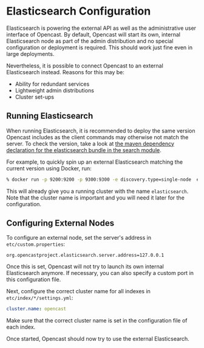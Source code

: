 Elasticsearch Configuration
===========================

Elasticsearch is powering the external API as well as the administrative user interface of Opencast. By default,
Opencast will start its own, internal Elasticsearch node as part of the admin distribution and no special configuration
or deployment is required. This should work just fine even in large deployments.

Nevertheless, it is possible to connect Opencast to an external Elasticsearch instead. Reasons for this may be:

- Ability for redundant services
- Lightweight admin distributions
- Cluster set-ups


Running Elasticsearch
---------------------

When running Elasticsearch, it is recommended to deploy the same version Opencast includes as the client commands may
otherwise not match the server. To check the version, take a look at [the maven dependency declaration for the
elasticsearch bundle in the search module](https://github.com/opencast/opencast/blob/develop/modules/search/pom.xml).

For example, to quickly spin up an external Elasticsearch matching the current version using Docker, run:

```sh
% docker run -p 9200:9200 -p 9300:9300 -e discovery.type=single-node  elasticsearch:1.7.6
```

This will already give you a running cluster with the name `elasticsearch`. Note that the cluster name is important and
you will need it later for the configuration.


Configuring External Nodes
--------------------------

To configure an external node, set the server's address in `etc/custom.properties`:

```properties
org.opencastproject.elasticsearch.server.address=127.0.0.1
```

Once this is set, Opencast will not try to launch its own internal Elasticsearch anymore. If necessary, you can also
specify a custom port in this configuration file.

Next, configure the correct cluster name for all indexes in `etc/index/*/settings.yml`:

```yml
cluster.name: opencast
```

Make sure that the correct cluster name is set in the configuration file of each index.

Once started, Opencast should now try to use the external Elasticsearch.
